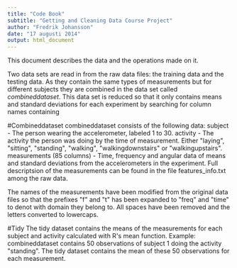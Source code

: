 ```yaml
---
title: "Code Book"
subtitle: "Getting and Cleaning Data Course Project"
author: "Fredrik Johansson"
date: "17 augusti 2014"
output: html_document
---
```


This document describes the data and the operations made on it. 

Two data sets are read in from the raw data files: the training data and the testing data. As they contain the same types of measurements but for different subjects they are combined in the data set called *combineddataset*. This data set is reduced so that it only contains means and standard deviations for each experiment by searching for column names containing 

#Combineddataset
combineddataset consists of the following data:
subject - The person wearing the accelerometer, labeled 1 to 30.
activity - The activity the person was doing by the time of measurement. Either "laying", "sitting", "standing", "walking", "walkingdownstairs" or "walkingupstairs".
measurements (85 columns) - Time, frequency and angular data of means and standard deviations from the accelerometers in the experiment. Full descriptsion of the measurements can be found in the file features_info.txt among the raw data. 

The names of the measurements have been modified from the original data files so that the prefixes "f" and "t" has been expanded to "freq" and "time" to denot with domain they belong to. All spaces have been removed and the letters converted to lowercaps. 

#Tidy
The tidy dataset contains the means of the measurements for each  subject and activity calculated with R's mean function. Example: combineddataset contains 50 observations of subject 1 doing the activity "standing". The tidy dataset contains the mean of these 50 observations for each measurement.  